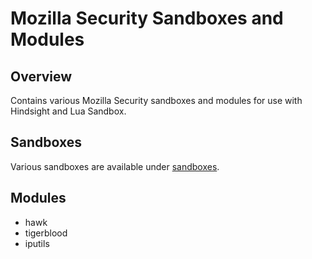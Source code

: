 # Mozilla Security Sandboxes and Modules

## Overview

Contains various Mozilla Security sandboxes and modules for use with Hindsight
and Lua Sandbox.

## Sandboxes

Various sandboxes are available under [sandboxes](sandboxes/).

## Modules

* hawk
* tigerblood
* iputils
